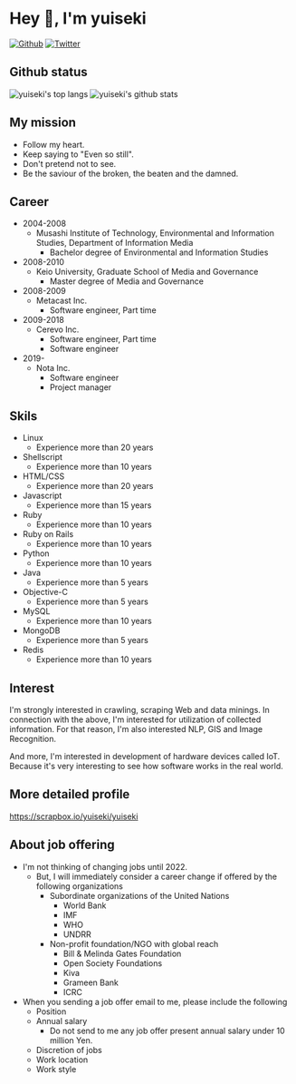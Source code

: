 # Hey 👋, I'm yuiseki

[![Github](https://img.shields.io/github/followers/yuiseki?label=Follow&style=social)](https://github.com/yuiseki)
[![Twitter](https://img.shields.io/twitter/follow/yuiseki_?style=social)](https://twitter.com/yuiseki_)

## Github status

![yuiseki's top langs](https://github-readme-stats.vercel.app/api/top-langs/?username=yuiseki&exclude_repo=unity-oculus-quest-template&hide=c&langs_count=4)
![yuiseki's github stats](https://github-readme-stats.vercel.app/api?username=yuiseki&show_icons=true&count_private=true&line_height=40)

## My mission

- Follow my heart.
- Keep saying to "Even so still".
- Don't pretend not to see.
- Be the saviour of the broken, the beaten and the damned.


## Career

- 2004-2008
  - Musashi Institute of Technology, Environmental and Information Studies, Department of Information Media
    - Bachelor degree of Environmental and Information Studies
- 2008-2010
  - Keio University, Graduate School of Media and Governance
    - Master degree of Media and Governance
- 2008-2009
  - Metacast Inc.
    - Software engineer, Part time
- 2009-2018
  - Cerevo Inc.
    - Software engineer, Part time
    - Software engineer
- 2019-
  - Nota Inc.
    - Software engineer
    - Project manager


## Skils
- Linux
  - Experience more than 20 years
- Shellscript
  - Experience more than 10 years
- HTML/CSS
  - Experience more than 20 years
- Javascript
  - Experience more than 15 years
- Ruby
  - Experience more than 10 years
- Ruby on Rails
  - Experience more than 10 years
- Python
  - Experience more than 10 years
- Java
  - Experience more than 5 years
- Objective-C
  - Experience more than 5 years
- MySQL
  - Experience more than 10 years
- MongoDB
  - Experience more than 5 years
- Redis
  - Experience more than 10 years


## Interest
I'm strongly interested in crawling, scraping Web and data minings.
In connection with the above, I'm interested for utilization of collected information.
For that reason, I'm also interested NLP, GIS and Image Recognition.

And more, I'm interested in development of hardware devices called IoT.
Because it's very interesting to see how software works in the real world.


## More detailed profile

https://scrapbox.io/yuiseki/yuiseki


## About job offering
- I'm not thinking of changing jobs until 2022.
  - But, I will immediately consider a career change if offered by the following organizations
    - Subordinate organizations of the United Nations
      - World Bank
      - IMF
      - WHO
      - UNDRR
    - Non-profit foundation/NGO with global reach
      - Bill & Melinda Gates Foundation
      - Open Society Foundations
      - Kiva
      - Grameen Bank
      - ICRC
- When you sending a job offer email to me, please include the following
  - Position
  - Annual salary
    - Do not send to me any job offer present annual salary under 10 million Yen.
  - Discretion of jobs
  - Work location
  - Work style

